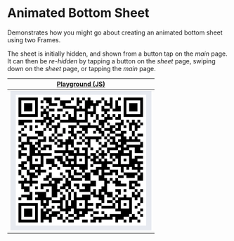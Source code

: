 # Animated Bottom Sheet

Demonstrates how you might go about creating an animated bottom sheet using two Frames.

The sheet is initially hidden, and shown from a button tap on the _main_ page. It can then be _re-hidden_ by tapping a button on the _sheet_ page, swiping down on the _sheet_ page, or tapping the _main_ page.

| [Playground (JS)](https://play.nativescript.org/?template=play-js&id=AxkpXa) |
| --- |
| ![QR Code](AnimatedBottomSheet.png?row=true) |
